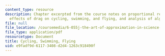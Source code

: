 ```yaml
---
content_type: resource
description: Chapter excerpted from the course notes on proportional reasoning, the
  effects of drag on cycling, swimming, and flying, and analysis of algorithms.
file: null
file_location: /coursemedia/6-055j-the-art-of-approximation-in-science-and-engineering-spring-2008/e9fadf9d61173408d2d41263c918490f_mar05.pdf
file_type: application/pdf
resourcetype: Document
title: Cycling, Swimming, Flying
uid: e9fadf9d-6117-3408-d2d4-1263c918490f
---
```

